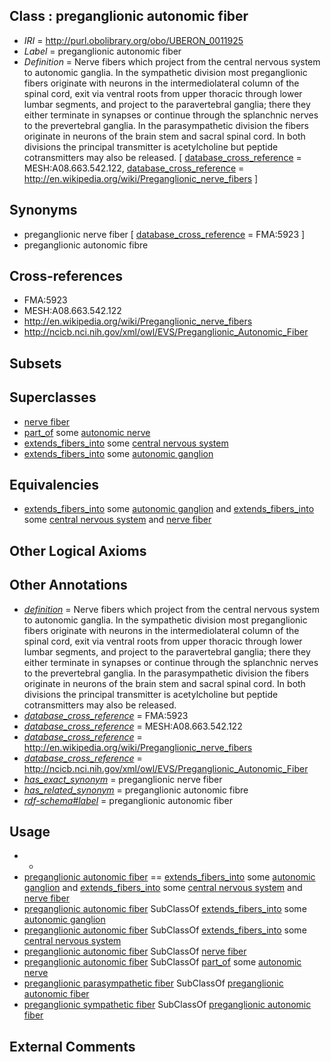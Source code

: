 
## Class : preganglionic autonomic fiber

 * *IRI* = http://purl.obolibrary.org/obo/UBERON_0011925
 * *Label* = preganglionic autonomic fiber
 * *Definition* = Nerve fibers which project from the central nervous system to autonomic ganglia. In the sympathetic division most preganglionic fibers originate with neurons in the intermediolateral column of the spinal cord, exit via ventral roots from upper thoracic through lower lumbar segments, and project to the paravertebral ganglia; there they either terminate in synapses or continue through the splanchnic nerves to the prevertebral ganglia. In the parasympathetic division the fibers originate in neurons of the brain stem and sacral spinal cord. In both divisions the principal transmitter is acetylcholine but peptide cotransmitters may also be released. [ [database_cross_reference](../../ef/oboInOwl#hasDbXref.md) = MESH:A08.663.542.122, [database_cross_reference](../../ef/oboInOwl#hasDbXref.md) = http://en.wikipedia.org/wiki/Preganglionic_nerve_fibers ]

## Synonyms

 * preganglionic nerve fiber [ [database_cross_reference](../../ef/oboInOwl#hasDbXref.md) = FMA:5923 ]
 * preganglionic autonomic fibre

## Cross-references

 * FMA:5923
 * MESH:A08.663.542.122
 * http://en.wikipedia.org/wiki/Preganglionic_nerve_fibers
 * http://ncicb.nci.nih.gov/xml/owl/EVS/Preganglionic_Autonomic_Fiber

## Subsets


## Superclasses

 * [nerve fiber](../../UBERON/34/UBERON_0006134.md)
 * [part_of](../../BFO/50/BFO_0000050.md) some [autonomic nerve](../../UBERON/28/UBERON_0034728.md)
 * [extends_fibers_into](../../core#extends/to/core#extends_fibers_into.md) some [central nervous system](../../UBERON/17/UBERON_0001017.md)
 * [extends_fibers_into](../../core#extends/to/core#extends_fibers_into.md) some [autonomic ganglion](../../UBERON/05/UBERON_0001805.md)

## Equivalencies

 * [extends_fibers_into](../../core#extends/to/core#extends_fibers_into.md) some [autonomic ganglion](../../UBERON/05/UBERON_0001805.md) and [extends_fibers_into](../../core#extends/to/core#extends_fibers_into.md) some [central nervous system](../../UBERON/17/UBERON_0001017.md) and [nerve fiber](../../UBERON/34/UBERON_0006134.md)

## Other Logical Axioms


## Other Annotations

 * *[definition](../../IAO/15/IAO_0000115.md)* = Nerve fibers which project from the central nervous system to autonomic ganglia. In the sympathetic division most preganglionic fibers originate with neurons in the intermediolateral column of the spinal cord, exit via ventral roots from upper thoracic through lower lumbar segments, and project to the paravertebral ganglia; there they either terminate in synapses or continue through the splanchnic nerves to the prevertebral ganglia. In the parasympathetic division the fibers originate in neurons of the brain stem and sacral spinal cord. In both divisions the principal transmitter is acetylcholine but peptide cotransmitters may also be released.
 * *[database_cross_reference](../../ef/oboInOwl#hasDbXref.md)* = FMA:5923
 * *[database_cross_reference](../../ef/oboInOwl#hasDbXref.md)* = MESH:A08.663.542.122
 * *[database_cross_reference](../../ef/oboInOwl#hasDbXref.md)* = http://en.wikipedia.org/wiki/Preganglionic_nerve_fibers
 * *[database_cross_reference](../../ef/oboInOwl#hasDbXref.md)* = http://ncicb.nci.nih.gov/xml/owl/EVS/Preganglionic_Autonomic_Fiber
 * *[has_exact_synonym](../../ym/oboInOwl#hasExactSynonym.md)* = preganglionic nerve fiber
 * *[has_related_synonym](../../ym/oboInOwl#hasRelatedSynonym.md)* = preganglionic autonomic fibre
 * *[rdf-schema#label](../../el/rdf-schema#label.md)* = preganglionic autonomic fiber

## Usage

 * -
 * [preganglionic autonomic fiber](../../UBERON/25/UBERON_0011925.md) == [extends_fibers_into](../../core#extends/to/core#extends_fibers_into.md) some [autonomic ganglion](../../UBERON/05/UBERON_0001805.md) and [extends_fibers_into](../../core#extends/to/core#extends_fibers_into.md) some [central nervous system](../../UBERON/17/UBERON_0001017.md) and [nerve fiber](../../UBERON/34/UBERON_0006134.md)
 * [preganglionic autonomic fiber](../../UBERON/25/UBERON_0011925.md) SubClassOf [extends_fibers_into](../../core#extends/to/core#extends_fibers_into.md) some [autonomic ganglion](../../UBERON/05/UBERON_0001805.md)
 * [preganglionic autonomic fiber](../../UBERON/25/UBERON_0011925.md) SubClassOf [extends_fibers_into](../../core#extends/to/core#extends_fibers_into.md) some [central nervous system](../../UBERON/17/UBERON_0001017.md)
 * [preganglionic autonomic fiber](../../UBERON/25/UBERON_0011925.md) SubClassOf [nerve fiber](../../UBERON/34/UBERON_0006134.md)
 * [preganglionic autonomic fiber](../../UBERON/25/UBERON_0011925.md) SubClassOf [part_of](../../BFO/50/BFO_0000050.md) some [autonomic nerve](../../UBERON/28/UBERON_0034728.md)
 * [preganglionic parasympathetic fiber](../../UBERON/30/UBERON_0011930.md) SubClassOf [preganglionic autonomic fiber](../../UBERON/25/UBERON_0011925.md)
 * [preganglionic sympathetic fiber](../../UBERON/27/UBERON_0011927.md) SubClassOf [preganglionic autonomic fiber](../../UBERON/25/UBERON_0011925.md)

## External Comments

